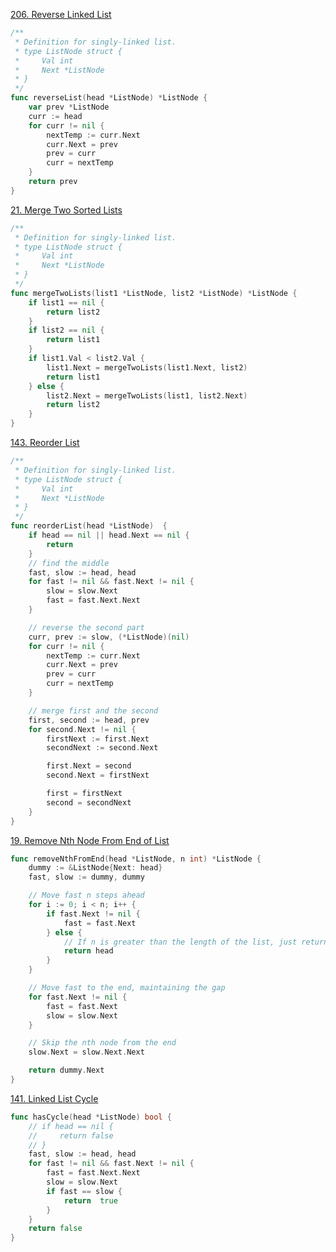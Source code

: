 [206. Reverse Linked List](https://leetcode.com/problems/reverse-linked-list/description/)

```go
/**
 * Definition for singly-linked list.
 * type ListNode struct {
 *     Val int
 *     Next *ListNode
 * }
 */
func reverseList(head *ListNode) *ListNode {
    var prev *ListNode
    curr := head
    for curr != nil {
        nextTemp := curr.Next
        curr.Next = prev
        prev = curr
        curr = nextTemp
    }
    return prev
}
```

[21. Merge Two Sorted Lists](https://leetcode.com/problems/merge-two-sorted-lists/description/)

```go
/**
 * Definition for singly-linked list.
 * type ListNode struct {
 *     Val int
 *     Next *ListNode
 * }
 */
func mergeTwoLists(list1 *ListNode, list2 *ListNode) *ListNode {
    if list1 == nil {
        return list2
    }
    if list2 == nil {
        return list1
    }
    if list1.Val < list2.Val {
        list1.Next = mergeTwoLists(list1.Next, list2)
        return list1
    } else {
        list2.Next = mergeTwoLists(list1, list2.Next)
        return list2
    }
}
```

[143. Reorder List](https://leetcode.com/problems/reorder-list/description/)

```go
/**
 * Definition for singly-linked list.
 * type ListNode struct {
 *     Val int
 *     Next *ListNode
 * }
 */
func reorderList(head *ListNode)  {
    if head == nil || head.Next == nil {
        return
    }
    // find the middle
    fast, slow := head, head
    for fast != nil && fast.Next != nil {
        slow = slow.Next
        fast = fast.Next.Next
    }

    // reverse the second part
    curr, prev := slow, (*ListNode)(nil)
    for curr != nil {
        nextTemp := curr.Next
        curr.Next = prev
        prev = curr
        curr = nextTemp
    }

    // merge first and the second
    first, second := head, prev
    for second.Next != nil {
        firstNext := first.Next
        secondNext := second.Next

        first.Next = second
        second.Next = firstNext

        first = firstNext
        second = secondNext
    }
}

```

[19. Remove Nth Node From End of List](https://leetcode.com/problems/remove-nth-node-from-end-of-list/description/)

```go
func removeNthFromEnd(head *ListNode, n int) *ListNode {
    dummy := &ListNode{Next: head}
    fast, slow := dummy, dummy

    // Move fast n steps ahead
    for i := 0; i < n; i++ {
        if fast.Next != nil {
            fast = fast.Next
        } else {
            // If n is greater than the length of the list, just return the original list
            return head
        }
    }

    // Move fast to the end, maintaining the gap
    for fast.Next != nil {
        fast = fast.Next
        slow = slow.Next
    }

    // Skip the nth node from the end
    slow.Next = slow.Next.Next

    return dummy.Next
}
```

[141. Linked List Cycle](https://leetcode.com/problems/linked-list-cycle/)

```go
func hasCycle(head *ListNode) bool {
    // if head == nil {
    //     return false
    // }
    fast, slow := head, head
    for fast != nil && fast.Next != nil {
        fast = fast.Next.Next
        slow = slow.Next
        if fast == slow {
            return  true
        }
    }
    return false
}
```

